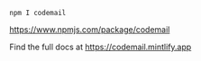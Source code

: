 `npm I codemail`

https://www.npmjs.com/package/codemail

Find the full docs at https://codemail.mintlify.app
